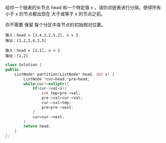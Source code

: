 给你一个链表的头节点 head 和一个特定值 x ，请你对链表进行分隔，使得所有 小于 x 的节点都出现在 大于或等于 x 的节点之前。

你不需要 保留 每个分区中各节点的初始相对位置。

```
输入：head = [1,4,3,2,5,2], x = 3
输出：[1,2,2,4,3,5]
```

```
输入：head = [2,1], x = 2
输出：[1,2]
```

```C++
class Solution {
public:
    ListNode* partition(ListNode* head, int x) {
        ListNode *cur=head,*pre=head;
        while(cur!=nullptr){
            if(cur->val<x){
                int tmp=pre->val;
                pre->val=cur->val;
                cur->val=tmp;
                pre=pre->next;
            }
            cur=cur->next;
        }
        return head;
    }
};
```

